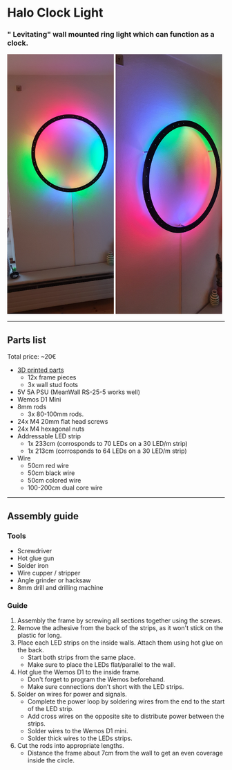 # Halo Clock Light

### " Levitating" wall mounted ring light which can function as a clock.

<img src="static/images/image1.jpg" style="width: 49%; height: 600px; object-fit: cover; object-position: 0 35%;">
<img src="static/images/image2.jpg" style="width: 49%; height: 600px; object-fit: cover; object-position: 0 50%;">


---
## Parts list

Total price: ~20€

- [3D printed parts](./exports/)
    - 12x frame pieces
    - 3x wall stud foots
- 5V 5A PSU (MeanWall RS-25-5 works well)
- Wemos D1 Mini
- 8mm rods
    - 3x 80-100mm rods.
- 24x M4 20mm flat head screws
- 24x M4 hexagonal nuts
- Addressable LED strip
    - 1x 233cm (corrosponds to 70 LEDs on a 30 LED/m strip)
    - 1x 213cm (corrosponds to 64 LEDs on a 30 LED/m strip)
- Wire
  - 50cm red wire
  - 50cm black wire
  - 50cm colored wire
  - 100-200cm dual core wire


---
## Assembly guide

### Tools
  - Screwdriver
  - Hot glue gun
  - Solder iron
  - Wire cupper / stripper
  - Angle grinder or hacksaw
  - 8mm drill and drilling machine

### Guide
1) Assembly the frame by screwing all sections together using the screws.
2) Remove the adhesive from the back of the strips, as it won't stick on the plastic for long.
3) Place each LED strips on the inside walls. Attach them using hot glue on the back.
   - Start both strips from the same place.
   - Make sure to place the LEDs flat/parallel to the wall.
4) Hot glue the Wemos D1 to the inside frame.
   - Don't forget to program the Wemos beforehand.
   - Make sure connections don't short with the LED strips.
5) Solder on wires for power and signals.
   - Complete the power loop by soldering wires from the end to the start of the LED strip.
   - Add cross wires on the opposite site to distribute power between the strips.
   - Solder wires to the Wemos D1 mini.
   - Solder thick wires to the LEDs strips.
6) Cut the rods into appropriate lengths.
   - Distance the frame about 7cm from the wall to get an even coverage inside the circle.
